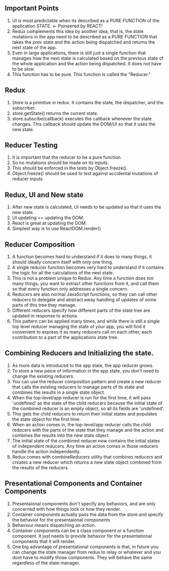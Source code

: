 ## Important Points
1. UI is most predictable when its described as a PURE FUNCTION of the application STATE. <- Poineered by REACT!
2. Redux complements this idea by another idea, that is, the state mutations in the app need to be described as a PURE FUNCTION that takes the prev state and the action being dispatched and returns the next state of the app.
3. Even in large applications, there is still just a single function that manages how the next state is calculated based on the previous state of the whole application and the action being dispatched. It does not have to be slow.
4. This function has to be pure. This function is called the "Reducer."

## Redux
1. Store is a primitive in redux. It contains the state, the dispatcher, and the subscriber.
2. store.getState() returns the current state.
3. store.subscibe(callback) executes the callback whenever the state changes. This callback should update the DOM/UI
   so that it uses the new state. 

## Reducer Testing
1. It is important that the reducer to be a pure function.
2. So no mutations should be made on its inputs.
3. This should be enforced in the tests by Object.freeze().
4. Object.freeze() should be used to test against accidental mutations of reducer inputs

## Redux, UI and New state
1. After new state is calculated, UI needs to be updated so that it uses the new state.
2. UI updating == updating the DOM.
3. React is great at updating the DOM.
4. Simplest way is to use ReactDOM.render(<RootComponent state={store.getState()}>)

## Reducer Composition
1. A function becomes hard to understand if it does to many things, it should ideally concern itself with only one thing.
2. A single reducer function becomes very hard to understand if it contains the logic for all the calculations of the next state.
3. This is not a problem unique to Redux. Any time a function does too many things, you want to extract other functions from it, and call them so that every function only addresses a single concern.
4. Reducers are also normal JavaScript functions, so they can call other reducers to delegate and abstract away handling of updates of some parts of this tree they manage. 
5. Different reducers specify how different parts of the state tree are updated in response to actions.
6. This pattern can be applied many times, and while there is still a single top level reducer managing the state of your app, you will find it convenient to express it as many reducers call on each other, each contribution to a part of the applications state tree.

## Combining Reducers and Initializing the state.
1. As more data is introduced to the app state, the app reducer grows.
2. To store a new peice of information in the app state, you don't need to change the existing reducers.
3. You can use the reducer composition pattern and create a new reducer that calls the existing reducers to manage parts of its state and combines the results in a single state object.
4. When the top-level/app reducer is run for the first time, it will pass 'undefined' as the state of the child reducers because the initial state of the combined reducer is an empty object, so all its fields are 'undefined'. 
5. This gets the child reducers to return their initial states and populates the state object for the first time.
6. When an action comes in, the top-level/app reducer calls the child reducers with the parts of the state that they manage and the action and combines the results into the new state object.
7. The initial state of the combined reducer now contains the initial states of independent reducers. Any time an action comes in those reducers handle the action independently.
8. Redux comes with combineReducers utility that combines reducers and creates a new reducer which returns a new state object combined from the results of the reducers.

## Presentational Components and Container Components
1. Presentaional components don't specify any behaviors, and are only concerned with how things look or how they render.
2. Container components actually pass the data from the store and specify the behavior for the presentaional components
3. Behaviour means dispatching an action.
4. Container components can be a class component or a function component. It just needs to provide behavior for the
   presentational components that it will render.
5. One big advantage of presentational components is that, in future you can change the state manager from redux to relay
   or whatever and you dont have to modify those components. They will behave the same regardless of the state manager.
